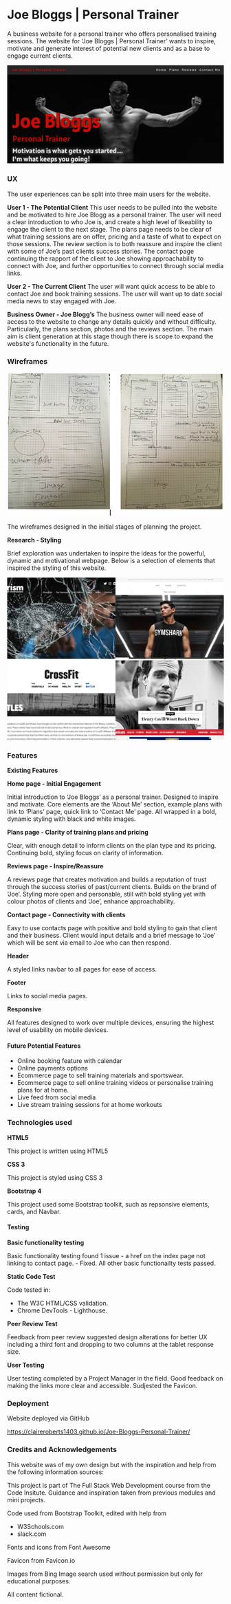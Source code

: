 # Joe Bloggs | Personal Trainer

A business website for a personal trainer who offers personalised training sessions. 
The website for ‘Joe Bloggs | Personal Trainer’ wants to inspire, motivate and generate interest of potential new clients and as a base to engage current clients.

 ![Image of landing page](https://github.com/ClaireRoberts1403/Joe-Bloggs-Personal-Trainer/blob/master/images/landingpage.png)
 
### UX

The user experiences can be split into three main users for the website.

**User 1 - The Potential Client**
This user needs to be pulled into the website and be motivated to hire Joe Blogg as a personal trainer. The user will need a clear introduction to who Joe is, and create a high level of likeability to engage the client to the next stage. The plans page needs to be clear of what training sessions are on offer, pricing and a taste of what to expect on those sessions. The review section is to both reassure and inspire the client with some of Joe’s past clients success stories. The contact page continuing the rapport of the client to Joe showing approachability to connect with Joe, and further opportunities to connect through social media links.

**User 2 - The Current Client**
The user will want quick access to be able to contact Joe and book training sessions. The user will want up to date social media news to stay engaged with Joe.

**Business Owner - Joe Blogg’s**
The business owner will need ease of access to the website to change any details quickly and without difficulty. Particularly, the plans section, photos and the reviews section. The main aim is client generation at this stage though there is scope to expand the website's functionality in the future.   
 
### Wireframes   
 
 

 ![Image of wire frames](https://github.com/ClaireRoberts1403/Joe-Bloggs-Personal-Trainer/blob/master/images/wireframes.png)

 

 

 
 
 
 
 
 

 
The wireframes designed in the initial stages of planning the project.

**Research - Styling**

Brief exploration was undertaken to inspire the ideas for the powerful, dynamic and motivational webpage. Below is a selection of elements that inspired the styling of this website.

![Image of inspiration college ](https://github.com/ClaireRoberts1403/Joe-Bloggs-Personal-Trainer/blob/master/images/inspirationcollege.jpg)





### Features

**Existing Features**


**Home page - Initial Engagement**

Initial introduction to ‘Joe Bloggs’ as a personal trainer. Designed to inspire and motivate. Core elements are the ‘About Me’ section, example plans with link to ‘Plans’ page, quick link to ‘Contact Me’ page. All wrapped in a bold, dynamic styling with black and white images. 

**Plans page - Clarity of training plans and pricing**

Clear, with enough detail to inform clients on the plan type and its pricing. Continuing bold, styling focus on clarity of information.

**Reviews page - Inspire/Reassure**

A reviews page that creates motivation and builds a reputation of trust through the success stories of past/current clients. Builds on the brand of ‘Joe’. Styling more open and personable, still with bold styling yet with colour photos of clients and ‘Joe’, enhance approachability.

**Contact page - Connectivity with clients**

Easy to use contacts page with positive and bold styling to gain that client and their business. Client would input details and a brief message to ‘Joe’ which will be sent via email to Joe who can then respond. 

**Header**

A styled links navbar to all pages for ease of access.

**Footer**

Links to social media pages.

**Responsive**

All features designed to work over multiple devices, ensuring the highest level of usability on mobile devices.  

 
#### Future Potential Features

* Online booking feature with calendar 
* Online payments options
* Ecommerce page to sell training materials and sportswear.
* Ecommerce page to sell online training videos or personalise training plans for at home.
* Live feed from social media
* Live stream training sessions for at home workouts



### Technologies used

**HTML5**

This project is written using HTML5

**CSS 3**

This project is styled using CSS 3

**Bootstrap 4**

This project used some Bootstrap toolkit, such as repsonsive elements, cards, and Navbar.

#### Testing

**Basic functionality testing**

Basic functionality testing found 1 issue - a href on the index page not linking to contact page. - Fixed.
All other basic functionailty tests passed.

**Static Code Test**

Code tested in:

 * The W3C HTML/CSS validation.
 * Chrome DevTools - Lighthouse.
 
**Peer Review Test**

Feedback from peer review suggested design alterations for better UX including a third font and dropping to two columns at the tablet response size.

**User Testing**

User testing completed by a Project Manager in the field. Good feedback on making the links more clear and accessible. Sudjested the Favicon.



### Deployment

Website deployed via GitHub

https://claireroberts1403.github.io/Joe-Bloggs-Personal-Trainer/


### Credits and Acknowledgements

This website was of my own design but with the inspiration and help from the following information sources:

This project is part of The Full Stack Web Development course from the Code Insitute.
Guidance and inspiration taken from previous modules and mini projects.

Code used from Bootstrap Toolkit, edited with help from 
*  W3Schools.com
*  slack.com

Fonts and icons from Font Awesome

Favicon from Favicon.io

Images from Bing Image search used without permission but only for educational purposes.

All content fictional.
  



